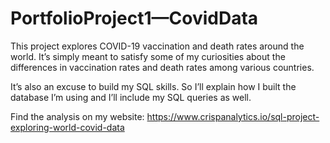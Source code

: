 # PortfolioProject1—CovidData

This project explores COVID-19 vaccination and death rates around the world. It’s simply meant to satisfy some of my curiosities about the differences in vaccination rates and death rates among various countries. 

It’s also an excuse to build my SQL skills. So I’ll explain how I built the database I’m using and I’ll include my SQL queries as well.

Find the analysis on my website: https://www.crispanalytics.io/sql-project-exploring-world-covid-data

